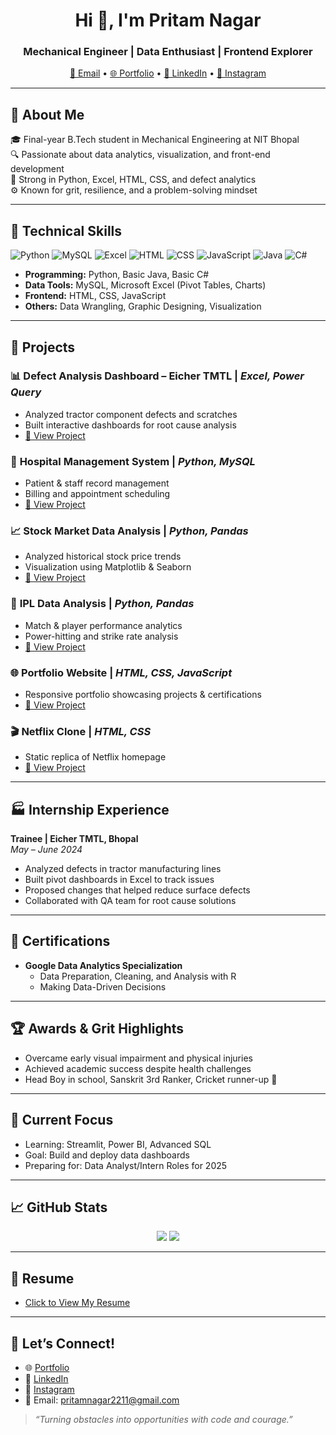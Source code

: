 <h1 align="center">Hi 👋, I'm Pritam Nagar</h1>
<h3 align="center">Mechanical Engineer | Data Enthusiast | Frontend Explorer</h3>

<p align="center">
  <a href="mailto:pritamnagar2211@gmail.com">📧 Email</a> •
  <a href="https://pritam9952.github.io" target="_blank">🌐 Portfolio</a> •
  <a href="https://www.linkedin.com/in/pritam-nagar-4a66b2259" target="_blank">🔗 LinkedIn</a> •
  <a href="https://instagram.com/YOUR_USERNAME" target="_blank">📸 Instagram</a>
</p>

---

## 💼 About Me

🎓 Final-year B.Tech student in Mechanical Engineering at NIT Bhopal  
🔍 Passionate about data analytics, visualization, and front-end development  
🧠 Strong in Python, Excel, HTML, CSS, and defect analytics  
⚙️ Known for grit, resilience, and a problem-solving mindset

---

## 🧰 Technical Skills

![Python](https://img.shields.io/badge/-Python-3776AB?style=flat&logo=python&logoColor=white)
![MySQL](https://img.shields.io/badge/-MySQL-00000F?style=flat&logo=mysql&logoColor=white)
![Excel](https://img.shields.io/badge/-Excel-217346?style=flat&logo=microsoft-excel&logoColor=white)
![HTML](https://img.shields.io/badge/-HTML5-E34F26?style=flat&logo=html5&logoColor=white)
![CSS](https://img.shields.io/badge/-CSS3-1572B6?style=flat&logo=css3&logoColor=white)
![JavaScript](https://img.shields.io/badge/-JavaScript-F7DF1E?style=flat&logo=javascript&logoColor=black)
![Java](https://img.shields.io/badge/-Java-007396?style=flat&logo=java&logoColor=white)
![C#](https://img.shields.io/badge/-C%23-239120?style=flat&logo=c-sharp&logoColor=white)

- **Programming:** Python, Basic Java, Basic C#
- **Data Tools:** MySQL, Microsoft Excel (Pivot Tables, Charts)
- **Frontend:** HTML, CSS, JavaScript
- **Others:** Data Wrangling, Graphic Designing, Visualization

---

## 🚀 Projects

### 📊 **Defect Analysis Dashboard – Eicher TMTL** | *Excel, Power Query*
- Analyzed tractor component defects and scratches
- Built interactive dashboards for root cause analysis
- [🔗 View Project](https://github.com/Pritam9952/Data-Analysis-Project-Excel/tree/main/Eicher_Tmtl_Traniee)

### 🏥 **Hospital Management System** | *Python, MySQL*
- Patient & staff record management
- Billing and appointment scheduling
- [🔗 View Project](https://github.com/Pritam9952/Hospital-Management-System)

### 📈 **Stock Market Data Analysis** | *Python, Pandas*
- Analyzed historical stock price trends
- Visualization using Matplotlib & Seaborn
- [🔗 View Project](https://github.com/Pritam9952/Stock-Market-Analysis)

### 🏏 **IPL Data Analysis** | *Python, Pandas*
- Match & player performance analytics
- Power-hitting and strike rate analysis
- [🔗 View Project](https://github.com/Pritam9952/IPL-Data-Analysis)

### 🌐 **Portfolio Website** | *HTML, CSS, JavaScript*
- Responsive portfolio showcasing projects & certifications
- [🔗 View Project](https://pritam9952.github.io)

### 🎬 **Netflix Clone** | *HTML, CSS*
- Static replica of Netflix homepage
- [🔗 View Project](https://github.com/Pritam9952/Netflix-Clone)

---

## 🏭 Internship Experience

**Trainee | Eicher TMTL, Bhopal**  
*May – June 2024*
- Analyzed defects in tractor manufacturing lines  
- Built pivot dashboards in Excel to track issues  
- Proposed changes that helped reduce surface defects  
- Collaborated with QA team for root cause solutions

---

## 📜 Certifications

- **Google Data Analytics Specialization**
  - Data Preparation, Cleaning, and Analysis with R
  - Making Data-Driven Decisions

---

## 🏆 Awards & Grit Highlights

- Overcame early visual impairment and physical injuries  
- Achieved academic success despite health challenges  
- Head Boy in school, Sanskrit 3rd Ranker, Cricket runner-up 🏏

---

## 🔭 Current Focus

- Learning: Streamlit, Power BI, Advanced SQL  
- Goal: Build and deploy data dashboards  
- Preparing for: Data Analyst/Intern Roles for 2025

---

## 📈 GitHub Stats

<p align="center">
  <img src="https://github-readme-stats.vercel.app/api?username=Pritam9952&show_icons=true&theme=radical" />
  <img src="https://github-readme-stats.vercel.app/api/top-langs/?username=Pritam9952&layout=compact&theme=radical" />
</p>

---

## 📄 Resume

- [Click to View My Resume](https://drive.google.com/file/d/1WOresmf_OGP3lhH3U5dNN2CoDO9fi5sP/view?usp=drive_link)

---

## 🤝 Let’s Connect!

- 🌐 [Portfolio](https://pritam9952.github.io)  
- 🔗 [LinkedIn](https://www.linkedin.com/in/pritam-nagar-4a66b2259)  
- 📸 [Instagram](https://instagram.com/YOUR_USERNAME)  
- 📧 Email: pritamnagar2211@gmail.com  

> *“Turning obstacles into opportunities with code and courage.”*
